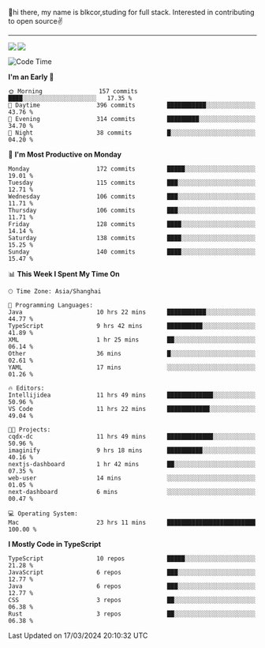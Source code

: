 👋hi there, my name is blkcor,studing for full stack.
Interested in contributing to open source✌️

<hr/>

![](https://github-readme-stats.vercel.app/api?username=blkcor)
<a href="https://github.com/blkcor/github-readme-stats">
    <img align="left" src="https://github-readme-stats.vercel.app/api/top-langs/?username=blkcor&hide=jupyter%20notebook,shaderlab,tex,c%23&langs_count=9" />
</a>


<!--START_SECTION:waka-->
![Code Time](http://img.shields.io/badge/Code%20Time-978%20hrs%2014%20mins-blue)

**I'm an Early 🐤** 

```text
🌞 Morning                157 commits         ████░░░░░░░░░░░░░░░░░░░░░   17.35 % 
🌆 Daytime                396 commits         ███████████░░░░░░░░░░░░░░   43.76 % 
🌃 Evening                314 commits         █████████░░░░░░░░░░░░░░░░   34.70 % 
🌙 Night                  38 commits          █░░░░░░░░░░░░░░░░░░░░░░░░   04.20 % 
```
📅 **I'm Most Productive on Monday** 

```text
Monday                   172 commits         █████░░░░░░░░░░░░░░░░░░░░   19.01 % 
Tuesday                  115 commits         ███░░░░░░░░░░░░░░░░░░░░░░   12.71 % 
Wednesday                106 commits         ███░░░░░░░░░░░░░░░░░░░░░░   11.71 % 
Thursday                 106 commits         ███░░░░░░░░░░░░░░░░░░░░░░   11.71 % 
Friday                   128 commits         ████░░░░░░░░░░░░░░░░░░░░░   14.14 % 
Saturday                 138 commits         ████░░░░░░░░░░░░░░░░░░░░░   15.25 % 
Sunday                   140 commits         ████░░░░░░░░░░░░░░░░░░░░░   15.47 % 
```


📊 **This Week I Spent My Time On** 

```text
🕑︎ Time Zone: Asia/Shanghai

💬 Programming Languages: 
Java                     10 hrs 22 mins      ███████████░░░░░░░░░░░░░░   44.77 % 
TypeScript               9 hrs 42 mins       ██████████░░░░░░░░░░░░░░░   41.89 % 
XML                      1 hr 25 mins        ██░░░░░░░░░░░░░░░░░░░░░░░   06.14 % 
Other                    36 mins             █░░░░░░░░░░░░░░░░░░░░░░░░   02.61 % 
YAML                     17 mins             ░░░░░░░░░░░░░░░░░░░░░░░░░   01.26 % 

🔥 Editors: 
Intellijidea             11 hrs 49 mins      █████████████░░░░░░░░░░░░   50.96 % 
VS Code                  11 hrs 22 mins      ████████████░░░░░░░░░░░░░   49.04 % 

🐱‍💻 Projects: 
cqdx-dc                  11 hrs 49 mins      █████████████░░░░░░░░░░░░   50.96 % 
imaginify                9 hrs 18 mins       ██████████░░░░░░░░░░░░░░░   40.16 % 
nextjs-dashboard         1 hr 42 mins        ██░░░░░░░░░░░░░░░░░░░░░░░   07.35 % 
web-user                 14 mins             ░░░░░░░░░░░░░░░░░░░░░░░░░   01.05 % 
next-dashboard           6 mins              ░░░░░░░░░░░░░░░░░░░░░░░░░   00.47 % 

💻 Operating System: 
Mac                      23 hrs 11 mins      █████████████████████████   100.00 % 
```

**I Mostly Code in TypeScript** 

```text
TypeScript               10 repos            █████░░░░░░░░░░░░░░░░░░░░   21.28 % 
JavaScript               6 repos             ███░░░░░░░░░░░░░░░░░░░░░░   12.77 % 
Java                     6 repos             ███░░░░░░░░░░░░░░░░░░░░░░   12.77 % 
CSS                      3 repos             ██░░░░░░░░░░░░░░░░░░░░░░░   06.38 % 
Rust                     3 repos             ██░░░░░░░░░░░░░░░░░░░░░░░   06.38 % 
```




 Last Updated on 17/03/2024 20:10:32 UTC
<!--END_SECTION:waka-->


